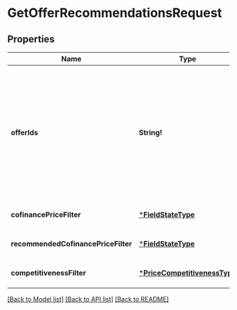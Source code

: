 # GetOfferRecommendationsRequest

## Properties
Name | Type | Description | Notes
------------ | ------------- | ------------- | -------------
**offerIds** | **String!** | Идентификаторы товаров, информация о которых нужна. ⚠️ Не используйте это поле одновременно с остальными фильтрами. Если вы хотите воспользоваться фильтрами, оставьте поле пустым. | [optional] [default to null]
**cofinancePriceFilter** | [***FieldStateType**](FieldStateType.md) |  | [optional] [default to null]
**recommendedCofinancePriceFilter** | [***FieldStateType**](FieldStateType.md) |  | [optional] [default to null]
**competitivenessFilter** | [***PriceCompetitivenessType**](PriceCompetitivenessType.md) |  | [optional] [default to null]

[[Back to Model list]](../README.md#documentation-for-models) [[Back to API list]](../README.md#documentation-for-api-endpoints) [[Back to README]](../README.md)


